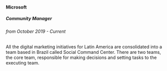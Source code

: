 #### Microsoft
##### Community Manager
###### from October 2019 -  Current

All the digital marketing initiatives for Latin America are consolidated into a team based in Brazil called Social Command Center. There are two teams, the core team, responsible for making decisions and setting tasks to the executing team.